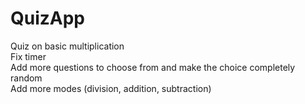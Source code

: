 # QuizApp
Quiz on basic multiplication<br/>
Fix timer<br/>
Add more questions to choose from and make the choice completely random<br/>
Add more modes (division, addition, subtraction)
